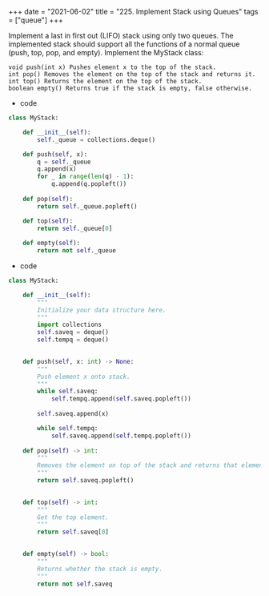 +++ 
date = "2021-06-02"
title = "225. Implement Stack using Queues"
tags = ["queue"]
+++

Implement a last in first out (LIFO) stack using only two queues. The implemented stack should support all the functions of a normal queue (push, top, pop, and empty).
Implement the MyStack class:

	void push(int x) Pushes element x to the top of the stack.
	int pop() Removes the element on the top of the stack and returns it.
	int top() Returns the element on the top of the stack.
	boolean empty() Returns true if the stack is empty, false otherwise.

- code
```py
class MyStack:

    def __init__(self):
        self._queue = collections.deque()

    def push(self, x):
        q = self._queue
        q.append(x)
        for _ in range(len(q) - 1):
            q.append(q.popleft())
        
    def pop(self):
        return self._queue.popleft()

    def top(self):
        return self._queue[0]
    
    def empty(self):
        return not self._queue

```
- code
```py
class MyStack:

    def __init__(self):
        """
        Initialize your data structure here.
        """
        import collections
        self.saveq = deque()
        self.tempq = deque()
        

    def push(self, x: int) -> None:
        """
        Push element x onto stack.
        """
        while self.saveq:
            self.tempq.append(self.saveq.popleft())
        
        self.saveq.append(x)

        while self.tempq:
            self.saveq.append(self.tempq.popleft())
        
    def pop(self) -> int:
        """
        Removes the element on top of the stack and returns that element.
        """
        return self.saveq.popleft()
        

    def top(self) -> int:
        """
        Get the top element.
        """
        return self.saveq[0]
        

    def empty(self) -> bool:
        """
        Returns whether the stack is empty.
        """
        return not self.saveq

```

